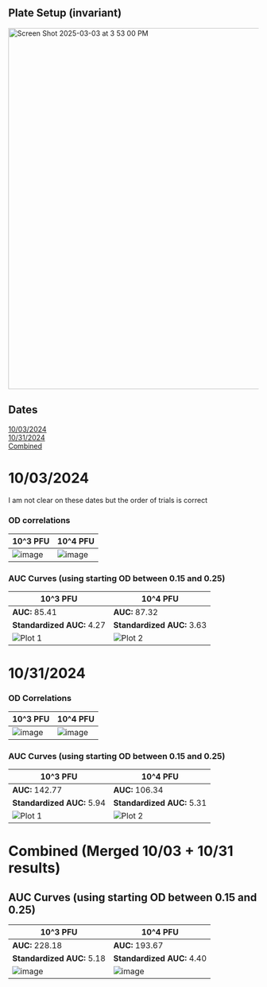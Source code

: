## Plate Setup (invariant)

<img width="727" alt="Screen Shot 2025-03-03 at 3 53 00 PM" src="https://github.com/user-attachments/assets/87cce085-5c3c-48bd-912e-10c376b89ca4" />

## Dates
[10/03/2024](#10032024) <br>
[10/31/2024](#10312024)  
[Combined](##combined-merged-1003--1031-results) <br>

# 10/03/2024

I am not clear on these dates but the order of trials is correct
### OD correlations

| 10^3 PFU | 10^4 PFU |
|----------|----------|
| ![image](https://github.com/user-attachments/assets/75dca1e6-4171-4438-afde-a55cbcf0812c) | ![image](https://github.com/user-attachments/assets/e4267bde-c820-4a7f-863a-1d9467323eaa)|

### AUC Curves (using starting OD between 0.15 and 0.25)

| 10^3 PFU | 10^4 PFU |
|----------|----------|
| **AUC:** 85.41 | **AUC:** 87.32 |
| **Standardized AUC:** 4.27 | **Standardized AUC:** 3.63 |
| ![Plot 1](https://github.com/user-attachments/assets/48299545-702f-4eed-b274-3ce61a35b00e) | ![Plot 2](https://github.com/user-attachments/assets/9b2582a6-f4ce-445c-ad5b-60ceedb7d21c) |
 



# 10/31/2024

### OD Correlations

| 10^3 PFU | 10^4 PFU |
|----------|----------|
| ![image](https://github.com/user-attachments/assets/f26be135-d895-44c7-a625-8f2cd985fc57) | ![image](https://github.com/user-attachments/assets/cac6acdd-5dd0-4482-9774-190d6f2355b2) |

### AUC Curves (using starting OD between 0.15 and 0.25)
| 10^3 PFU | 10^4 PFU |
|----------|----------|
| **AUC:** 142.77 | **AUC:** 106.34 |
| **Standardized AUC:** 5.94 | **Standardized AUC:** 5.31 |
|![Plot 1](https://github.com/user-attachments/assets/351f13a5-5872-47f0-8697-e33a35d40c90)| ![Plot 2](https://github.com/user-attachments/assets/c1e5d84c-4311-4dc8-b371-7138e33510ec) |


# Combined (Merged 10/03 + 10/31 results)

## AUC Curves (using starting OD between 0.15 and 0.25)
| 10^3 PFU | 10^4 PFU |
|----------|----------|
| **AUC:** 228.18 | **AUC:** 193.67 |
| **Standardized AUC:** 5.18 | **Standardized AUC:** 4.40 |
| ![image](https://github.com/user-attachments/assets/eb9d32ed-bdde-4265-9d47-987d6de6007c) | ![image](https://github.com/user-attachments/assets/7cd8b359-424b-437c-a1a0-5aebe022ebad) |







